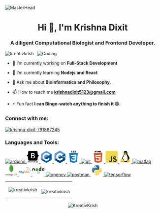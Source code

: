 ![MasterHead](https://le.ac.uk/-/media/uol/images/course-pages/cls-2020-heros/bioinformatics-banner.jpg?cx=0.44&cy=0.49&cw=1400&ch=700&hash=C5B8F0A9E79C54BFE43050E2BE056AFE)
<h1 align="center">Hi 👋, I'm Krishna Dixit</h1>
<h3 align="center">A diligent Computational Biologist and Frontend Developer.</h3>
<img align="right" alt="Coding" width="400" src="https://sasidharan-portfolio.netlify.app/images/skatter-programmer_still_2x.gif">

<p align="left"> <img src="https://komarev.com/ghpvc/?username=kreativkrish&label=Profile%20views&color=0e75b6&style=flat" alt="kreativkrish" /> </p>

- 🔭 I’m currently working on **Full-Stack Development**

- 🌱 I’m currently learning **Nodejs and React**

- 💬 Ask me about **Bioinformatics and Philosophy.**

- 📫 How to reach me **krishnadixit5123@gmail.com**

- ⚡ Fun fact **I can Binge-watch anything to finish it 😉.**

<h3 align="left">Connect with me:</h3>
<p align="left">
<a href="https://linkedin.com/in/krishna-dixit-791867245" target="blank"><img align="center" src="https://raw.githubusercontent.com/rahuldkjain/github-profile-readme-generator/master/src/images/icons/Social/linked-in-alt.svg" alt="krishna-dixit-791867245" height="30" width="40" /></a>

</p>

<h3 align="left">Languages and Tools:</h3>
<p align="left"> <a href="https://www.arduino.cc/" target="_blank" rel="noreferrer"> <img src="https://cdn.worldvectorlogo.com/logos/arduino-1.svg" alt="arduino" width="40" height="40"/> </a> <a href="https://getbootstrap.com" target="_blank" rel="noreferrer"> <img src="https://raw.githubusercontent.com/devicons/devicon/master/icons/bootstrap/bootstrap-plain-wordmark.svg" alt="bootstrap" width="40" height="40"/> </a> <a href="https://www.cprogramming.com/" target="_blank" rel="noreferrer"> <img src="https://raw.githubusercontent.com/devicons/devicon/master/icons/c/c-original.svg" alt="c" width="40" height="40"/> </a> <a href="https://www.w3schools.com/cpp/" target="_blank" rel="noreferrer"> <img src="https://raw.githubusercontent.com/devicons/devicon/master/icons/cplusplus/cplusplus-original.svg" alt="cplusplus" width="40" height="40"/> </a> <a href="https://www.w3schools.com/css/" target="_blank" rel="noreferrer"> <img src="https://raw.githubusercontent.com/devicons/devicon/master/icons/css3/css3-original-wordmark.svg" alt="css3" width="40" height="40"/> </a> <a href="https://git-scm.com/" target="_blank" rel="noreferrer"> <img src="https://www.vectorlogo.zone/logos/git-scm/git-scm-icon.svg" alt="git" width="40" height="40"/> </a> <a href="https://www.w3.org/html/" target="_blank" rel="noreferrer"> <img src="https://raw.githubusercontent.com/devicons/devicon/master/icons/html5/html5-original-wordmark.svg" alt="html5" width="40" height="40"/> </a> <a href="https://developer.mozilla.org/en-US/docs/Web/JavaScript" target="_blank" rel="noreferrer"> <img src="https://raw.githubusercontent.com/devicons/devicon/master/icons/javascript/javascript-original.svg" alt="javascript" width="40" height="40"/> </a> <a href="https://www.linux.org/" target="_blank" rel="noreferrer"> <img src="https://raw.githubusercontent.com/devicons/devicon/master/icons/linux/linux-original.svg" alt="linux" width="40" height="40"/> </a> <a href="https://www.mathworks.com/" target="_blank" rel="noreferrer"> <img src="https://upload.wikimedia.org/wikipedia/commons/2/21/Matlab_Logo.png" alt="matlab" width="40" height="40"/> </a> <a href="https://www.mongodb.com/" target="_blank" rel="noreferrer"> <img src="https://raw.githubusercontent.com/devicons/devicon/master/icons/mongodb/mongodb-original-wordmark.svg" alt="mongodb" width="40" height="40"/> </a> <a href="https://www.mysql.com/" target="_blank" rel="noreferrer"> <img src="https://raw.githubusercontent.com/devicons/devicon/master/icons/mysql/mysql-original-wordmark.svg" alt="mysql" width="40" height="40"/> </a> <a href="https://nodejs.org" target="_blank" rel="noreferrer"> <img src="https://raw.githubusercontent.com/devicons/devicon/master/icons/nodejs/nodejs-original-wordmark.svg" alt="nodejs" width="40" height="40"/> </a> <a href="https://opencv.org/" target="_blank" rel="noreferrer"> <img src="https://www.vectorlogo.zone/logos/opencv/opencv-icon.svg" alt="opencv" width="40" height="40"/> </a> <a href="https://postman.com" target="_blank" rel="noreferrer"> <img src="https://www.vectorlogo.zone/logos/getpostman/getpostman-icon.svg" alt="postman" width="40" height="40"/> </a> <a href="https://www.python.org" target="_blank" rel="noreferrer"> <img src="https://raw.githubusercontent.com/devicons/devicon/master/icons/python/python-original.svg" alt="python" width="40" height="40"/> </a> <a href="https://www.tensorflow.org" target="_blank" rel="noreferrer"> <img src="https://www.vectorlogo.zone/logos/tensorflow/tensorflow-icon.svg" alt="tensorflow" width="40" height="40"/> </a> </p>

<table>
  <tr>
    <td><p>&nbsp;<img align="center" src="https://github-readme-stats.vercel.app/api?username=KreativKrish&show_icons=true&theme=dark&locale=en" alt="kreativkrish" /></p></td>
    <td> <p><img align="left" src="https://github-readme-stats.vercel.app/api/top-langs?username=KreativKrish&show_icons=true&theme=dark&locale=en&layout=compact" alt="kreativkrish" /></p></td>
  </tr>
</table>


<div align="center">
  <p><img align="center" src="https://github-readme-streak-stats.herokuapp.com/?user=KreativKrish&" alt="KreativKrish" /></p>
</div>
